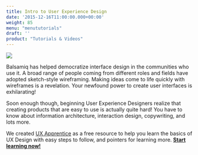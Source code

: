```yaml
---
title: Intro to User Experience Design
date: '2015-12-16T11:00:00.000+00:00'
weight: 85
menu: "menututorials"
draft: ''
product: "Tutorials & Videos"
---
```


[![](https://media.balsamiq.com/img/support/resources/uxapprentice.jpg)](https://www.uxapprentice.com)

Balsamiq has helped democratize interface design in the communities who use it. A broad range of people coming from different roles and fields have adopted sketch-style wireframing. Making ideas come to life quickly with wireframes is a revelation. Your newfound power to create user interfaces is exhilarating!

Soon enough though, beginning User Experience Designers realize that creating products that are easy to use is actually quite hard! You have to know about information architecture, interaction design, copywriting, and lots more.

We created [UX Apprentice](https://www.uxapprentice.com) as a free resource to help you learn the basics of UX Design with easy steps to follow, and pointers for learning more. [**Start learning now!**](https://www.uxapprentice.com)
